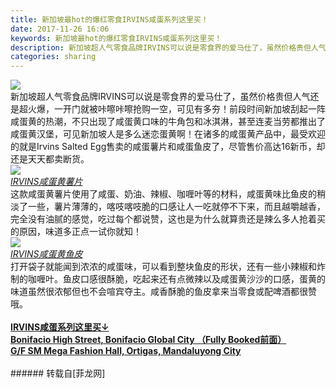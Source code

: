 ```yaml
---
title: 新加坡最hot的爆红零食IRVINS咸蛋系列这里买！
date: 2017-11-26 16:06
keywords: 新加坡最hot的爆红零食IRVINS咸蛋系列这里买！
description: 新加坡超人气零食品牌IRVINS可以说是零食界的爱马仕了，虽然价格贵但人气还是超火爆，一开门就被咔嚓咔嚓抢购一空，可见有多夯！前段时间新加坡刮起一阵咸蛋黄的热潮，不只出现了咸蛋黄口味的牛角包和冰淇淋，甚至连麦当劳都推出了咸蛋黄汉堡，可见新加坡人是多么迷恋蛋黄啊！在诸多的咸蛋黄产品中，最受欢迎的就是Irvins Salted Egg售卖的咸蛋薯片和咸蛋鱼皮了，尽管售价高达16新币，却还是天天都卖断货。IRVINS咸蛋黄薯片这款咸蛋黄薯片使用了咸蛋、奶油、辣椒、咖喱叶等的材料，咸蛋黄味比鱼皮的稍淡了一些，薯片薄薄的，喀吱喀吱脆的口感让人一吃就停不下来，而且越嚼越香，完全没有油腻的感觉，吃过每个都说赞，这也是为什么就算贵还是辣么多人抢着买的原因，味道多正点一试你就知！IRVINS咸蛋黄鱼皮打开袋子就能闻到浓浓的咸蛋味，可以看到整块鱼皮的形状，还有一些小辣椒和炸制的咖喱叶。鱼皮口感很酥脆，吃起来还有点微辣以及咸蛋黄沙沙的口感，蛋黄的味道虽然很浓郁但也不会喧宾夺主。咸香酥脆的鱼皮拿来当零食或配啤酒都很赞哦。IRVINS咸蛋系列这里买↓Bonifacio High Street, Bonifacio Global City （Fully Booked前面）G/F SM Mega Fashion Hall, Ortigas, Mandaluyong City
categories: sharing
---
```

<td class="t_f" id="postmessage_998187">


<img aid="687109" data-cf-modified-98e1fb9713a335a0732dd760-="" file="data/attachment/forum/201711/26/154835khh4zdtal488d3zt.jpg.thumb.jpg" id="aimg_687109" inpost="1" onclick="" onmouseover="" src="http://www.flw.ph/data/attachment/forum/201711/26/154835khh4zdtal488d3zt.jpg" style="cursor:pointer" zoomfile="data/attachment/forum/201711/26/154835khh4zdtal488d3zt.jpg"/>


<br/>
新加坡超人气零食品牌IRVINS可以说是零食界的爱马仕了，虽然价格贵但人气还是超火爆，一开门就被咔嚓咔嚓抢购一空，可见有多夯！前段时间新加坡刮起一阵咸蛋黄的热潮，不只出现了咸蛋黄口味的牛角包和冰淇淋，甚至连麦当劳都推出了咸蛋黄汉堡，可见新加坡人是多么迷恋蛋黄啊！在诸多的咸蛋黄产品中，最受欢迎的就是Irvins Salted Egg售卖的咸蛋薯片和咸蛋鱼皮了，尽管售价高达16新币，却还是天天都卖断货。<br/>

<img aid="687114" data-cf-modified-98e1fb9713a335a0732dd760-="" file="data/attachment/forum/201711/26/155642v9297h2li998id7h.jpg.thumb.jpg" id="aimg_687114" inpost="1" onclick="" onmouseover="" src="http://www.flw.ph/data/attachment/forum/201711/26/155642v9297h2li998id7h.jpg" style="cursor:pointer" zoomfile="data/attachment/forum/201711/26/155642v9297h2li998id7h.jpg"/>


<br/>
<i><u>IRVINS咸蛋黄薯片</u></i><br/>
这款咸蛋黄薯片使用了咸蛋、奶油、辣椒、咖喱叶等的材料，咸蛋黄味比鱼皮的稍淡了一些，薯片薄薄的，喀吱喀吱脆的口感让人一吃就停不下来，而且越嚼越香，完全没有油腻的感觉，吃过每个都说赞，这也是为什么就算贵还是辣么多人抢着买的原因，味道多正点一试你就知！<br/>

<img aid="687115" data-cf-modified-98e1fb9713a335a0732dd760-="" file="data/attachment/forum/201711/26/155652q2hh6zh76255ho27.jpg.thumb.jpg" id="aimg_687115" inpost="1" onclick="" onmouseover="" src="http://www.flw.ph/data/attachment/forum/201711/26/155652q2hh6zh76255ho27.jpg" style="cursor:pointer" zoomfile="data/attachment/forum/201711/26/155652q2hh6zh76255ho27.jpg"/>


<br/>
<i><u>IRVINS咸蛋黄鱼皮</u></i><br/>
打开袋子就能闻到浓浓的咸蛋味，可以看到整块鱼皮的形状，还有一些小辣椒和炸制的咖喱叶。鱼皮口感很酥脆，吃起来还有点微辣以及咸蛋黄沙沙的口感，蛋黄的味道虽然很浓郁但也不会喧宾夺主。咸香酥脆的鱼皮拿来当零食或配啤酒都很赞哦。<br/>
<br/>
<strong><u>IRVINS咸蛋系列这里买↓</u></strong><br/>
<strong><u>Bonifacio High Street, Bonifacio Global City （Fully Booked前面）</u></strong><br/>
<strong><u>G/F SM Mega Fashion Hall, Ortigas, Mandaluyong City</u></strong><br/>
<br/>
</td>
###### 转载自[菲龙网]